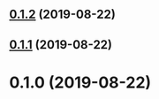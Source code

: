 ## [0.1.2](https://github.com/cyyjs/ctm-cli/compare/v0.1.1...v0.1.2) (2019-08-22)



## [0.1.1](https://github.com/cyyjs/ctm-cli/compare/v0.1.0...v0.1.1) (2019-08-22)



# 0.1.0 (2019-08-22)



